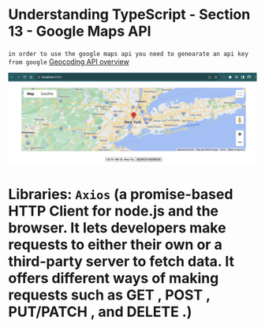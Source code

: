 # Understanding TypeScript - Section 13 - Google Maps API

`in order to use the google maps api you need to genearate an api key from google`
[Geocoding API overview](https://developers.google.com/maps/documentation/geocoding/overview)

![Image](/src/imgs/google-api.png)

# Libraries: `Axios` (a promise-based HTTP Client for node.js and the browser. It lets developers make requests to either their own or a third-party server to fetch data. It offers different ways of making requests such as GET , POST , PUT/PATCH , and DELETE .)
